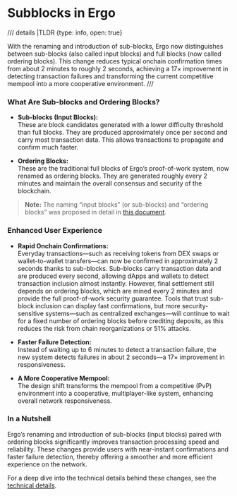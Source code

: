 # Subblocks in Ergo 

/// details |TLDR
    {type: info, open: true}

With the renaming and introduction of sub-blocks, Ergo now distinguishes between sub-blocks (also called input blocks) and full blocks (now called ordering blocks). This change reduces typical onchain confirmation times from about 2 minutes to roughly 2 seconds, achieving a 17× improvement in detecting transaction failures and transforming the current competitive mempool into a more cooperative environment.
///

### What Are Sub-blocks and Ordering Blocks?

  
- **Sub-blocks (Input Blocks):**  
  These are block candidates generated with a lower difficulty threshold than full blocks. They are produced approximately once per second and carry most transaction data. This allows transactions to propagate and confirm much faster.
  
- **Ordering Blocks:**  
  These are the traditional full blocks of Ergo’s proof-of-work system, now renamed as ordering blocks. They are generated roughly every 2 minutes and maintain the overall consensus and security of the blockchain.

> **Note:** The naming “input blocks” (or sub-blocks) and “ordering blocks” was proposed in detail in [this document](https://raw.githubusercontent.com/ergoplatform/ergo/e15dcd0b4ca0a72d32d97228f010d813540de39d/papers/subblocks/subblocks.md).

### Enhanced User Experience

  
- **Rapid Onchain Confirmations:**  
  Everyday transactions—such as receiving tokens from DEX swaps or wallet-to-wallet transfers—can now be confirmed in approximately 2 seconds thanks to sub-blocks. Sub-blocks carry transaction data and are produced every second, allowing dApps and wallets to detect transaction inclusion almost instantly. However, final settlement still depends on ordering blocks, which are mined every 2 minutes and provide the full proof-of-work security guarantee. Tools that trust sub-block inclusion can display fast confirmations, but more security-sensitive systems—such as centralized exchanges—will continue to wait for a fixed number of ordering blocks before crediting deposits, as this reduces the risk from chain reorganizations or 51% attacks.
  
- **Faster Failure Detection:**  
  Instead of waiting up to 6 minutes to detect a transaction failure, the new system detects failures in about 2 seconds—a 17× improvement in responsiveness.
  
- **A More Cooperative Mempool:**  
  The design shift transforms the mempool from a competitive (PvP) environment into a cooperative, multiplayer-like system, enhancing overall network responsiveness.

### In a Nutshell

Ergo’s renaming and introduction of sub-blocks (input blocks) paired with ordering blocks significantly improves transaction processing speed and reliability. These changes provide users with near-instant confirmations and faster failure detection, thereby offering a smoother and more efficient experience on the network.

For a deep dive into the technical details behind these changes, see the [technical details](input-blocks.md).

